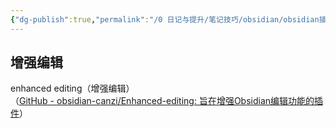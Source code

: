 ```yaml
---
{"dg-publish":true,"permalink":"/0 日记与提升/笔记技巧/obsidian/obsidian插件/未收录插件/enhanced editing/","title":"enhanced editing"}
---
```



## 增强编辑
enhanced editing（增强编辑）  
（[GitHub - obsidian-canzi/Enhanced-editing: 旨在增强Obsidian编辑功能的插件](https://github.com/obsidian-canzi/Enhanced-editing)）